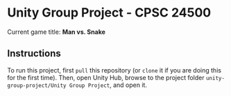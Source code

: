 # Unity Group Project - CPSC 24500

Current game title: **Man vs. Snake**

## Instructions 
To run this project, first `pull` this repository (or `clone` it if you are doing this for the first time). Then, open Unity Hub, browse to the project folder `unity-group-project/Unity Group Project`, and open it.